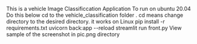 This is a vehicle Image Classificcation Application
To run on ubuntu 20.04
Do this below
cd to the vehicle_classification folder . cd means change directory to the desired directory. it works on Linux
pip install -r requirements.txt
uvicorn back:app --reload
streamlit run front.py
View sample of the screenshot in pic.png directory

